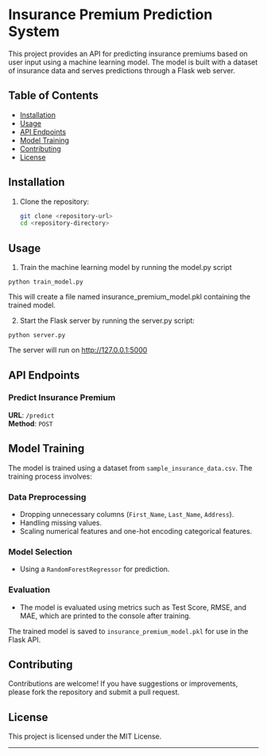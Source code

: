 # Insurance Premium Prediction System

This project provides an API for predicting insurance premiums based on user input using a machine learning model. The model is built with a dataset of insurance data and serves predictions through a Flask web server.

## Table of Contents

- [Installation](#installation)
- [Usage](#usage)
- [API Endpoints](#api-endpoints)
- [Model Training](#model-training)
- [Contributing](#contributing)
- [License](#license)

## Installation

1. Clone the repository:
   ```bash
   git clone <repository-url>
   cd <repository-directory>
   
## Usage

1. Train the machine learning model by running the model.py script
```
python train_model.py
```
This will create a file named insurance_premium_model.pkl containing the trained model.

2. Start the Flask server by running the server.py script:
```
python server.py
```
The server will run on http://127.0.0.1:5000

## API Endpoints

### Predict Insurance Premium

**URL**: `/predict`  
**Method**: `POST`





## Model Training

The model is trained using a dataset from `sample_insurance_data.csv`. The training process involves:

### Data Preprocessing
- Dropping unnecessary columns (`First_Name`, `Last_Name`, `Address`).
- Handling missing values.
- Scaling numerical features and one-hot encoding categorical features.

### Model Selection
- Using a `RandomForestRegressor` for prediction.

### Evaluation
- The model is evaluated using metrics such as Test Score, RMSE, and MAE, which are printed to the console after training.

The trained model is saved to `insurance_premium_model.pkl` for use in the Flask API.

## Contributing

Contributions are welcome! If you have suggestions or improvements, please fork the repository and submit a pull request.

## License

This project is licensed under the MIT License.

---


